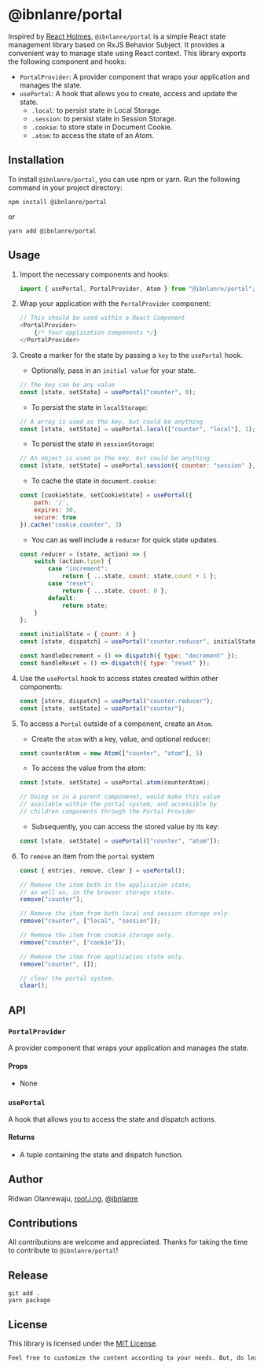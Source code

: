 # @ibnlanre/portal

Inspired by [React Holmes](https://github.com/devx-os/react-holmes), `@ibnlanre/portal` is a simple React state management library based on RxJS Behavior Subject. It provides a convenient way to manage state using React context. This library exports the following component and hooks:

- `PortalProvider`: A provider component that wraps your application and manages the state.
- `usePortal`: A hook that allows you to create, access and update the state.
    - `.local`: to persist state in Local Storage.
    - `.session`: to persist state in Session Storage.
    - `.cookie`: to store state in Document Cookie.
    - `.atom`: to access the state of an Atom.

## Installation

To install `@ibnlanre/portal`, you can use npm or yarn. Run the following command in your project directory:

```shell
npm install @ibnlanre/portal
```

or 

```shell
yarn add @ibnlanre/portal
```

## Usage

1. Import the necessary components and hooks:

    ```js
    import { usePortal, PortalProvider, Atom } from "@ibnlanre/portal";
    ```

2. Wrap your application with the `PortalProvider` component:

    ```js
    // This should be used within a React Component
    <PortalProvider>
        {/* Your application components */}
    </PortalProvider>
    ```

3. Create a marker for the state by passing a `key` to the `usePortal` hook.
    
    - Optionally, pass in an `initial value` for your state.

    ```js
    // The key can be any value
    const [state, setState] = usePortal("counter", 0);
    ```

    - To persist the state in `localStorage`:

    ```js
    // A array is used as the key, but could be anything
    const [state, setState] = usePortal.local(["counter", "local"], 1);
    ```

    - To persist the state in `sessionStorage`:

    ```js
    // An object is used as the key, but could be anything
    const [state, setState] = usePortal.session({ counter: "session" }, 2);
    ```

    - To cache the state in `document.cookie`:

    ```js
    const [cookieState, setCookieState] = usePortal({
        path: '/',
        expires: 30,
        secure: true
    }).cache("cookie.counter", 3)
    ```

    - You can as well include a `reducer` for quick state updates.

    ```js
    const reducer = (state, action) => {
        switch (action.type) {
            case "increment":
                return { ...state, count: state.count + 1 };
            case "reset":
                return { ...state, count: 0 };
            default:
                return state;
        }
    };
    
    const initialState = { count: 4 }
    const [state, dispatch] = usePortal("counter.reducer", initialState, reducer);
    
    const handleDecrement = () => dispatch({ type: "decrement" });
    const handleReset = () => dispatch({ type: "reset" });
    ```

4. Use the `usePortal` hook to access states created within other components:

    ```js
    const [store, dispatch] = usePortal("counter.reducer");
    const [state, setState] = usePortal("counter");
    ```

5. To access a `Portal` outside of a component, create an `Atom`.

    - Create the `atom` with a key, value, and optional reducer:

    ```js
    const counterAtom = new Atom(["counter", "atom"], 5)
    ```

    - To access the value from the atom:

    ```js
    const [state, setState] = usePortal.atom(counterAtom);
    
    // Doing so in a parent componenet, would make this value
    // available within the portal system, and accessible by
    // children components through the Portal Provider
    ```

    - Subsequently, you can access the stored value by its key:

    ```js
    const [state, setState] = usePortal(["counter", "atom"]);
    ```

6. To `remove` an item from the `portal` system

    ```js
    const { entries, remove, clear } = usePortal();

    // Remove the item both in the application state,
    // as well as, in the browser storage state.
    remove("counter");

    // Remove the item from both local and session storage only.
    remove("counter", ["local", "session"]);

    // Remove the item from cookie storage only.
    remove("counter", ["cookie"]);

    // Remove the item from application state only.
    remove("counter", []);

    // clear the portal system.
    clear();
    ```

## API

### `PortalProvider`
A provider component that wraps your application and manages the state.

#### Props
- None

### `usePortal`
A hook that allows you to access the state and dispatch actions.

#### Returns
- A tuple containing the state and dispatch function.

## Author

Ridwan Olanrewaju, [root.i.ng](https://www.root.i.ng), [@ibnlanre](https://linkedin.com/in/ibnlanre)

## Contributions

All contributions are welcome and appreciated. Thanks for taking the time to contribute to `@ibnlanre/portal`!

## Release

```shell
git add .
yarn package
```

## License

This library is licensed under the [MIT License](https://opensource.org/licenses/MIT).

```txt
Feel free to customize the content according to your needs. But, do leave a shoutout. Thanks 😊.
```
